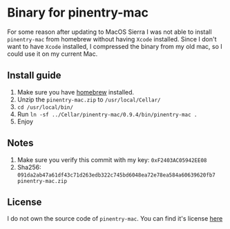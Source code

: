 # Binary for pinentry-mac

For some reason after updating to MacOS Sierra I was not able to install
`pinentry-mac` from homebrew without having `Xcode` installed. Since I don't
want to have `Xcode` installed, I compressed the binary from my old mac, so I 
could use it on my current Mac.

## Install guide
1. Make sure you have [homebrew](https://brew.sh) installed. 
2. Unzip the `pinentry-mac.zip` to `/usr/local/Cellar/`
3. `cd /usr/local/bin/`
4. Run `ln -sf ../Cellar/pinentry-mac/0.9.4/bin/pinentry-mac .`
5. Enjoy

## Notes
1. Make sure you verify this commit with my key: `0xF2403AC05942EE08`
2. Sha256: `091da2ab47a61df43c71d263edb322c745bd6048ea72e78ea584a60639620fb7  pinentry-mac.zip`

## License
I do not own the source code of `pinentry-mac`. You can find it's license [here](https://github.com/GPGTools/pinentry-mac)
